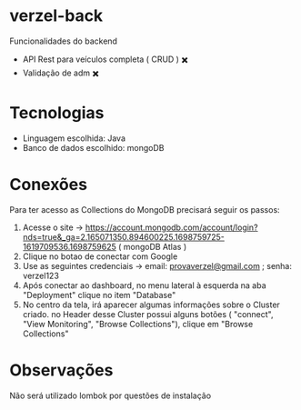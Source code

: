 # verzel-back

Funcionalidades do backend

- API Rest para veículos completa ( CRUD ) ✖️
- Validação de adm ✖️
  

# Tecnologias

- Linguagem escolhida: Java
- Banco de dados escolhido: mongoDB

# Conexões

 Para ter acesso as Collections do MongoDB precisará seguir os passos:

  1. Acesse o site -> https://account.mongodb.com/account/login?nds=true&_ga=2.165071350.894600225.1698759725-1619709536.1698759625 ( mongoDB Atlas )
  2. Clique no botao de conectar com Google
  3. Use as seguintes credenciais -> email: provaverzel@gmail.com ; senha: verzel123
  4. Após conectar ao dashboard, no menu lateral à esquerda na aba "Deployment" clique no item "Database"
  5. No centro da tela, irá aparecer algumas informações sobre o Cluster criado. no Header desse Cluster possui alguns botões ( "connect", "View Monitoring", "Browse Collections"), clique em "Browse Collections"

# Observações

Não será utilizado lombok por questões de instalação

